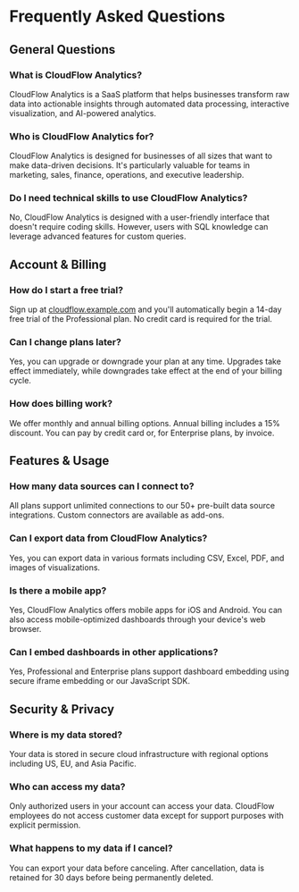 # Frequently Asked Questions

## General Questions

### What is CloudFlow Analytics?
CloudFlow Analytics is a SaaS platform that helps businesses transform raw data into actionable insights through automated data processing, interactive visualization, and AI-powered analytics.

### Who is CloudFlow Analytics for?
CloudFlow Analytics is designed for businesses of all sizes that want to make data-driven decisions. It's particularly valuable for teams in marketing, sales, finance, operations, and executive leadership.

### Do I need technical skills to use CloudFlow Analytics?
No, CloudFlow Analytics is designed with a user-friendly interface that doesn't require coding skills. However, users with SQL knowledge can leverage advanced features for custom queries.

## Account & Billing

### How do I start a free trial?
Sign up at [cloudflow.example.com](https://cloudflow.example.com) and you'll automatically begin a 14-day free trial of the Professional plan. No credit card is required for the trial.

### Can I change plans later?
Yes, you can upgrade or downgrade your plan at any time. Upgrades take effect immediately, while downgrades take effect at the end of your billing cycle.

### How does billing work?
We offer monthly and annual billing options. Annual billing includes a 15% discount. You can pay by credit card or, for Enterprise plans, by invoice.

## Features & Usage

### How many data sources can I connect to?
All plans support unlimited connections to our 50+ pre-built data source integrations. Custom connectors are available as add-ons.

### Can I export data from CloudFlow Analytics?
Yes, you can export data in various formats including CSV, Excel, PDF, and images of visualizations.

### Is there a mobile app?
Yes, CloudFlow Analytics offers mobile apps for iOS and Android. You can also access mobile-optimized dashboards through your device's web browser.

### Can I embed dashboards in other applications?
Yes, Professional and Enterprise plans support dashboard embedding using secure iframe embedding or our JavaScript SDK.

## Security & Privacy

### Where is my data stored?
Your data is stored in secure cloud infrastructure with regional options including US, EU, and Asia Pacific.

### Who can access my data?
Only authorized users in your account can access your data. CloudFlow employees do not access customer data except for support purposes with explicit permission.

### What happens to my data if I cancel?
You can export your data before canceling. After cancellation, data is retained for 30 days before being permanently deleted.
